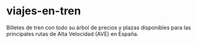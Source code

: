 # viajes-en-tren
Billetes de tren con todo su árbol de precios y plazas disponibles para las principales rutas de Alta Velocidad (AVE) en España.
